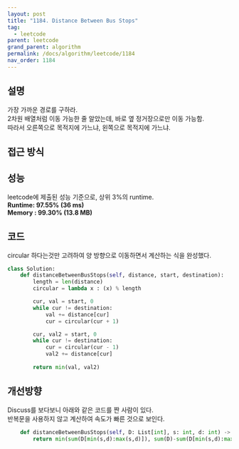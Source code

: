 ```yaml
---
layout: post
title: "1184. Distance Between Bus Stops"
tag:
  - leetcode
parent: leetcode
grand_parent: algorithm
permalink: /docs/algorithm/leetcode/1184
nav_order: 1184
---
```


## 설명
가장 가까운 경로를 구하라.  
2차원 배열처럼 이동 가능한 줄 알았는데, 바로 옆 정거장으로만 이동 가능함.  
따라서 오른쪽으로 목적지에 가느냐, 왼쪽으로 목적지에 가느냐.

## 접근 방식


## 성능
leetcode에 제출된 성능 기준으로, 상위 3%의 runtime.  
**Runtime: 97.55% (36 ms)**  
**Memory : 99.30% (13.8 MB)**

## 코드
circular 하다는것만 고려하여 양 방향으로 이동하면서 계산하는 식을 완성했다.  
```python
class Solution:
    def distanceBetweenBusStops(self, distance, start, destination):
        length = len(distance)
        circular = lambda x : (x) % length

        cur, val = start, 0
        while cur != destination:
            val += distance[cur]
            cur = circular(cur + 1)

        cur, val2 = start, 0
        while cur != destination:
            cur = circular(cur - 1)
            val2 += distance[cur]
            
        return min(val, val2)
```

## 개선방향
Discuss를 보다보니 아래와 같은 코드를 짠 사람이 있다.  
반복문을 사용하지 않고 계산하여 속도가 빠른 것으로 보인다.  
```python
    def distanceBetweenBusStops(self, D: List[int], s: int, d: int) -> int:
        return min(sum(D[min(s,d):max(s,d)]), sum(D)-sum(D[min(s,d):max(s,d)]))
```